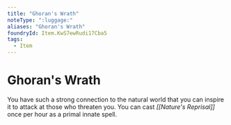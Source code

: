 ```yaml
---
title: "Ghoran's Wrath"
noteType: ":luggage:"
aliases: "Ghoran's Wrath"
foundryId: Item.KwS7ewRudi17Cba5
tags:
  - Item
---
```


# Ghoran's Wrath

You have such a strong connection to the natural world that you can inspire it to attack at those who threaten you. You can cast _[[Nature's Reprisal]]_ once per hour as a primal innate spell.
